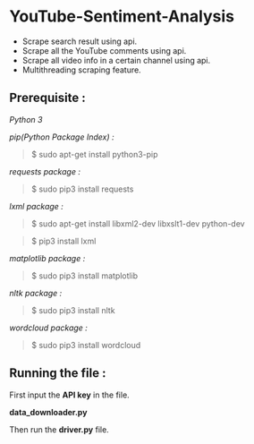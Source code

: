 # YouTube-Sentiment-Analysis

- Scrape search result using api.
- Scrape all the YouTube comments using api.
- Scrape all video info in a certain channel using api.
- Multithreading scraping feature.

## Prerequisite :
_Python 3_

_pip(Python Package Index) :_

> $ sudo apt-get install python3-pip

_requests package :_

> $ sudo pip3 install requests

_lxml package :_

> $ sudo apt-get install libxml2-dev libxslt1-dev python-dev

> $ pip3 install lxml

_matplotlib package :_

> $ sudo pip3 install matplotlib

_nltk package :_

> $ sudo pip3 install nltk

_wordcloud package :_

> $ sudo pip3 install wordcloud


## Running the file :
First input the __API key__ in the file.

__data_downloader.py__

Then run the __driver.py__ file.
